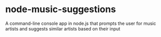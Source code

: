 # node-music-suggestions
A command-line console app in node.js that prompts the user for music artists and suggests similar artists based on their input
